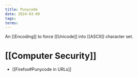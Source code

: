 ```yaml
---
title: Punycode
date: 2024-03-09
tags: 
terms:
---
```


An [[Encoding]] to force [[Unicode]] into [[ASCII]] character set.

# [[Computer Security]]

- [[Firefox#Punycode in URLs]]